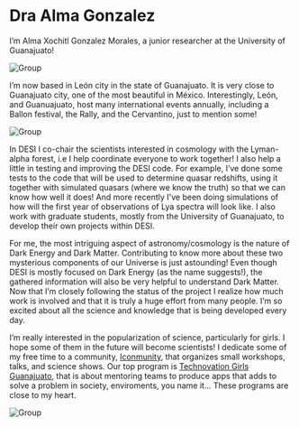 
# Dra Alma Gonzalez

I’m Alma Xochitl Gonzalez Morales, a junior researcher at the University of Guanajuato!  

![Group](https://github.com/michaelJwilson/DESI-HighSchool/blob/main/Developers/images/Alma_mayall.jpg)

I’m now based in León city in the state of Guanajuato.  It is very close to Guanajuato city, one of the most beautiful in México.  Interestingly, León, and Guanuajuato, host many international events annually, including a Ballon festival, the Rally, and the Cervantino, just to mention some!

![Group](https://github.com/michaelJwilson/DESI-HighSchool/blob/main/Developers/images/Cervantino.png)

In DESI I co-chair the scientists interested in cosmology with the Lyman-alpha forest, i.e I help coordinate everyone to work together!  I also help a little in testing and improving the DESI code. For example, I’ve done some tests to the code that will be used to determine quasar redshifts, using it together with simulated quasars (where we know the truth) so that we can know how well it does! And more recently I've been doing simulations of how will the first year of observations of Lya spectra will look like. I also work with graduate students, mostly from the University of Guanajuato, to develop their own projects within DESI.

For me, the most intriguing aspect of astronomy/cosmology is the nature of Dark Energy and Dark Matter. Contributing to know more about these two mysterious 
components of our Universe is just astounding!  Even though DESI is mostly focused on Dark Energy (as the name suggests!), the gathered information will also 
be very helpful to understand Dark Matter.  Now that I’m closely following the status of the project I realize how much work is involved and that it is truly 
a huge effort from many people.  I’m so excited about all the science and knowledge that is being developed every day.

I’m really interested in the popularization of science, particularly for girls. I hope some of them in the future will become scientists! I dedicate some of my free time to a community, [Iconmunity](https://www.instagram.com/iconmunity/), that organizes small workshops, talks, and science shows. Our top program is [Technovation Girls Guanajuato](https://twitter.com/TechnovationGTO), that is about mentoring teams to produce apps that adds to solve a problem in society, enviroments, you name it... These programs are close to my heart. 

![Group](https://github.com/michaelJwilson/DESI-HighSchool/blob/main/Developers/images/Alma_outreach.jpg)

